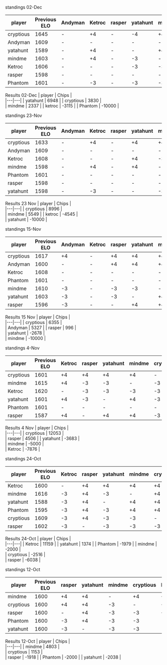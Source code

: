standings 02-Dec

| player | Previous ELO | Andyman | Ketroc | rasper   | yatahunt | mindme | cryptious  | Phantom |  ELO change| New ELO |
| ---  | ---            | ---      | ---   | ---      | ---      | ---    | ---        | ---     |  ---       | --- |
| cryptious      | 1645 |   -      | +4      | -     | -4       | +4       | -          | +3 |  +7 | 1652 |
| Andyman        | 1609 | -        | -     |  -      | -        | -        | -         | - |  - | 1609 |
| yatahunt       | 1589 |   -      | +4    | -     | -        | +4      | +5            | +4 |  +17 | 1606 |
| mindme         | 1603 |   -      | +4      | -     | -3       | -        | -3         | +4 |  +2 | 1605 |
| Ketroc         | 1606 |   -      | -     |  -    | -3          | -3      | -3         | +4       |  -5 | 1601 |
| rasper         | 1598 |  -       | -    | -      | -          | -      | -             | - |  - | 1598 |
| Phantom        | 1601 |  -       | -3    | -      | -3        | -3       | -2          | - |  -8 | 1593 |


Results 02-Dec
| player | Chips |  
|---|---| 
| yatahunt | 6948 |
| cryptious | 3830  |  
| mindme | 2337 |
| ketroc | -3115 |
| Phantom | -10000 | 

standings 23-Nov

| player | Previous ELO | Andyman | Ketroc | rasper   | yatahunt | mindme | cryptious  | Phantom |  ELO change| New ELO |
| ---  | ---            | ---      | ---   | ---      | ---      | ---    | ---        | ---     |  ---       | --- |
| cryptious      | 1633 |   -     | +4      | -     | +4       | +4       | -          | - |  +12 | 1645 |
| Andyman        | 1609 | -        | -     |  -      | -       | -      | -         | - |  - | 1609 |
| Ketroc         | 1608 |   -      | -     |  -    | +4       | -3      | -3         | -       |  -2 | 1606 |
| mindme         | 1598 |   -     | +4      | -     | +4       | -        | -3         | -  |  +5 | 1603 |
| Phantom        | 1601 |  -        | -    | -      | -        | -       | -          | - |  - | 1601 |
| rasper         | 1598 |  -        | -    | -      | -       | -      | -         | - |  - | 1598 |
| yatahunt       | 1598 |   -       | -3    | -     | -        | -3      | -3         | - |  -9 | 1589 |

Results 23 Nov
| player | Chips |  
|---|---| 
| cryptious | 8996  |  
| mindme | 5549 |
| ketroc | -4545 |      
| yatahunt | -10000 |

standings 15-Nov
  
| player | Previous ELO | Andyman | Ketroc | rasper   | yatahunt | mindme | cryptious  | Phantom |  ELO change| New ELO |
| ---  | ---            | ---      | ---   | ---      | ---      | ---    | ---        | ---     |  ---       | --- |
| cryptious      | 1617 |   +4     | -      | +4     | +4       | +4       | -          | - |  +16 | 1633 |
| Andyman        | 1600 | -        | -      |  +4      | +4       | +4      | -3         | - |  +9 | 1609 |
| Ketroc         | 1608 |   -      | -       |  -    | -       | -      | -         | -       |  - | 1608 |
| Phantom        | 1601 |  -        | -       | -      | -        | -       | -          | - |  - | 1601 |
| mindme         | 1610 |   -3     | -      | -3     | -3       | -        | -3         | -  |  -12 | 1598 |
| yatahunt       | 1603 |   -3       | -     | -3     | -        | +4      | -3         | - |  -5 | 1598 |
| rasper         | 1596 |  -3        | -      | -      | +4       | +4      | -3         | - |  +2 | 1598 |


Results 15 Nov
| player | Chips |  
|---|---| 
| cryptious | 6355  |  
| Andyman | 5327 |
| rasper | 996 |  
| yatahunt | -2678 |   
| mindme | -10000 |

standings 4-Nov
  
| player | Previous ELO | Ketroc | rasper | yatahunt | mindme | cryptious  | Phantom |  ELO change| New ELO |
| ---  | ---            | ---    | ---    | ---      | ---    | ---        | ---     |  ---       | --- |
| cryptious      | 1601 | +4     | +4     | +4       | +4     | -          | - |  +16 | 1617 |
| mindme         | 1615 | +4     | -3     | -3       | -      | -3         | -  |  -5 | 1610 |
| Ketroc         | 1620 | -      |  -3    | -3       | -3     | -3         | -       |  -12| 1608 |
| yatahunt       | 1601 | +4     | -3     | -        | +4     | -3         | - |  +2 | 1603 |
| Phantom        | 1601 | -      | -      | -        | -      | -          | - |  - | 1601 |
| rasper         | 1587 | +4     | -      | +4       | +4     | -3         | - |  +9 | 1596 |


Results 4 Nov
| player | Chips |  
|---|---| 
| cryptious | 12053  |  
| rasper | 4506 |
| yatahunt | -3683 |  
| mindme | -5000 |   
| Ketroc | -7876 |

standings 24-Oct

| player | Previous ELO | Ketroc | rasper | yatahunt | mindme | cryptious  | Phantom |  ELO change| New ELO |
| ---  | --- | --- | --- | --- | --- | ---  | --- |  --- | --- |
| Ketroc | 1600 | - | +4  | +4 | +4 | +4   | +4 |  +20| 1620 |
| mindme | 1616 | -3 | +4  | -3 | - | +4   | -3  |  -1 | 1615 |
| yatahunt | 1588 | -3 | +4| - | +4 | +4  | +4 |  +13 | 1601 |
| Phantom | 1595 | -3 | +4 | -3 | +4 | +4 | - |  +6 | 1601 |
| cryptious | 1609 | -3| +4 | -3 | -3  | -  | -3 |  -8 | 1601 |
| rasper | 1602 | -3| - | -3 | -3 | -3 | -3 |  -15 | 1587 |


Results 24-Oct
| player | Chips |  
|---|---| 
| Ketroc | 11159 |
| yatahunt | 1374 | 
| Phantom | -1979 | 
| mindme | -2000 |   
| cryptious | -2516  |  
| rasper | -6038 |

standings 12-Oct

| player | Previous ELO | rasper | yatahunt | mindme | cryptious  | Phantom |  ELO change| New ELO |
| --- | --- | --- | --- | --- | ---  | --- |  --- | --- |
| mindme | 1600 | +4  | +4 | - | +4   | +4 |  +16| 1616 |
| cryptious | 1600 | +4 | +4 | -3  | -  | +4|  +9 | 1609 |
| rasper | 1600 | - | +4 | -3 | -3 | +4 |  +2| 1602 |
| Phantom | 1600 | -3 | +4 | -3 | -3  | - |  -5 | 1595 |
| yatahunt | 1600 | -3| - | -3 | -3  | -3 |  -12 | 1588 |

Results 12-Oct
| player | Chips |  
|---|---| 
| mindme | 4803 |   
| cryptious | 1153  |  
| rasper | -1918 |
| Phantom | -2000 | 
| yatahunt | -2038 | 
